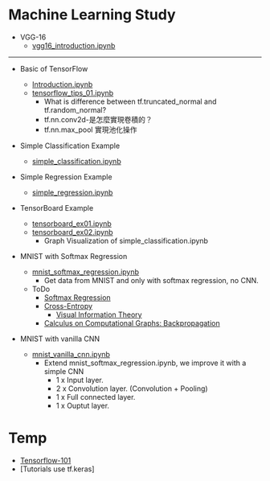 # Machine Learning Study
* VGG-16
  * [vgg16_introduction.ipynb](vgg16/vgg16_introduction.ipynb)

---
* Basic of TensorFlow
  * [Introduction.ipynb](./Introduction.ipynb)
  * [tensorflow_tips_01.ipynb](./tensorflow_tips_01.ipynb)
    * What is difference between tf.truncated_normal and tf.random_normal?
    * tf.nn.conv2d-是怎麼實現卷積的？
    * tf.nn.max_pool 實現池化操作

* Simple Classification Example
  * [simple_classification.ipynb](simple_classification.ipynb)

* Simple Regression Example
  * [simple_regression.ipynb](simple_regression.ipynb)

* TensorBoard Example
  * [tensorboard_ex01.ipynb](tensorboard_ex01.ipynb) 
  * [tensorboard_ex02.ipynb](tensorboard_ex02.ipynb)
    * Graph Visualization of simple_classification.ipynb

* MNIST with Softmax Regression
  * [mnist_softmax_regression.ipynb](mnist_softmax_regression.ipynb)
    * Get data from MNIST and only with softmax regression, no CNN.
  * ToDo
    * [Softmax Regression](http://ufldl.stanford.edu/tutorial/supervised/SoftmaxRegression/)
    * [Cross-Entropy](https://ml-cheatsheet.readthedocs.io/en/latest/loss_functions.html)
      * [Visual Information Theory](https://colah.github.io/posts/2015-09-Visual-Information/)
    * [Calculus on Computational Graphs: Backpropagation](https://colah.github.io/posts/2015-08-Backprop/)

* MNIST with vanilla CNN
  * [mnist_vanilla_cnn.ipynb](mnist_vanilla_cnn.ipynb)
    * Extend mnist_softmax_regression.ipynb, we improve it with a simple CNN 
      * 1 x Input layer.
      * 2 x Convolution layer. (Convolution + Pooling)
      * 1 x Full connected layer.
      * 1 x Ouptut layer.



# Temp
* [Tensorflow-101](https://github.com/c1mone/Tensorflow-101)
* [Tutorials use tf.keras]
